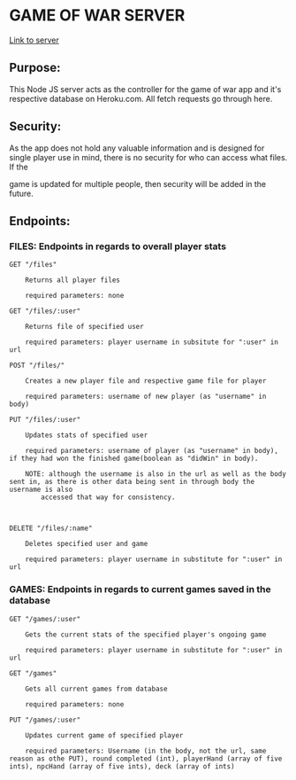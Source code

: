 # GAME OF WAR SERVER

[Link to server](https://game-of-war-server.herokuapp.com/)

## Purpose: 

This Node JS server acts as the controller for the game of war app and it's respective database on Heroku.com. All fetch requests go through here.


## Security: 

As the app does not hold any valuable information and is designed for single player use in mind, there is no security for who can access what files. If the

game is updated for multiple people, then security will be added in the future.


## Endpoints:



### FILES: Endpoints in regards to overall player stats

	GET "/files"

		Returns all player files

		required parameters: none

	GET "/files/:user"

		Returns file of specified user

		required parameters: player username in subsitute for ":user" in url

	POST "/files/"

		Creates a new player file and respective game file for player

		required parameters: username of new player (as "username" in body)

	PUT "/files/:user"

		Updates stats of specified user
	
		required parameters: username of player (as "username" in body), if they had won the finished game(boolean as "didWin" in body).

		NOTE: although the username is also in the url as well as the body sent in, as there is other data being sent in through body the username is also 
			accessed that way for consistency.

	

	DELETE "/files/:name"

		Deletes specified user and game
		
		required parameters: player username in substitute for ":user" in url



### GAMES: Endpoints in regards to current games saved in the database


	GET "/games/:user"
		
		Gets the current stats of the specified player's ongoing game

		required parameters: player username in substitute for ":user" in url

	GET "/games"

		Gets all current games from database

		required parameters: none

	PUT "/games/:user"

		Updates current game of specified player
	
		required parameters: Username (in the body, not the url, same reason as othe PUT), round completed (int), playerHand (array of five ints), npcHand (array of five ints), deck (array of ints) 